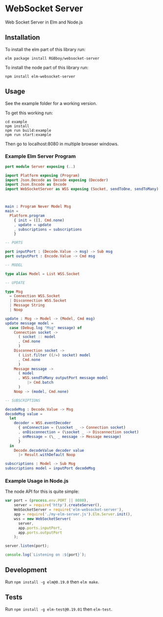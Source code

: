 # WebSocket Server

Web Socket Server in Elm and Node.js

## Installation

To install the elm part of this library run:

```
elm package install RGBboy/websocket-server
```

To install the node part of this library run:

```
npm install elm-websocket-server
```

## Usage

See the example folder for a working version.

To get this working run:

```
cd example
npm install
npm run build:example
npm run start:example
```

Then go to localhost:8080 in multiple browser windows.

### Example Elm Server Program

```elm
port module Server exposing (..)

import Platform exposing (Program)
import Json.Decode as Decode exposing (Decoder)
import Json.Encode as Encode
import WebSocketServer as WSS exposing (Socket, sendToOne, sendToMany)



main : Program Never Model Msg
main =
  Platform.program
    { init = ([], Cmd.none)
    , update = update
    , subscriptions = subscriptions
    }

-- PORTS

port inputPort : (Decode.Value -> msg) -> Sub msg
port outputPort : Encode.Value -> Cmd msg

-- MODEL

type alias Model = List WSS.Socket

-- UPDATE

type Msg
  = Connection WSS.Socket
  | Disconnection WSS.Socket
  | Message String
  | Noop

update : Msg -> Model -> (Model, Cmd msg)
update message model =
  case (Debug.log "Msg" message) of
    Connection socket ->
      ( socket :: model
      , Cmd.none
      )
    Disconnection socket ->
      ( List.filter ((/=) socket) model
      , Cmd.none
      )
    Message message ->
      ( model
      , WSS.sendToMany outputPort message model
          |> Cmd.batch
      )
    Noop -> (model, Cmd.none)

-- SUBSCRIPTIONS

decodeMsg : Decode.Value -> Msg
decodeMsg value =
  let
    decoder = WSS.eventDecoder
      { onConnection = (\socket _ -> Connection socket)
      , onDisconnection = (\socket _ -> Disconnection socket)
      , onMessage = (\_ _ message -> Message message)
      }
  in
    Decode.decodeValue decoder value
      |> Result.withDefault Noop

subscriptions : Model -> Sub Msg
subscriptions model = inputPort decodeMsg
```

### Example Usage in Node.js

The node API for this is quite simple:

```javascript
var port = (process.env.PORT || 8080),
    server = require('http').createServer(),
    WebSocketServer = require('elm-websocket-server'),
    app = require('./my-elm-server.js').Elm.Server.init(),
    wss = new WebSocketServer(
      server,
      app.ports.inputPort,
      app.ports.outputPort
    );

server.listen(port);

console.log(`Listening on :${port}`);
```

## Development

Run `npm install -g elm@0.19.0` then `elm make`.

## Tests

Run `npm install -g elm-test@0.19.01` then `elm-test`.
